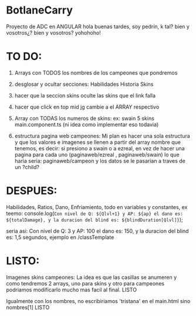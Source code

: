 # BotlaneCarry
Proyecto de ADC en ANGULAR hola buenas tardes, soy pedrín, k tal? bien y vosotros¿? bien y vosotros? yohohoho!

# TO DO: 

1. Arrays con TODOS los nombres de los campeones que pondremos

2. desglosar y ocultar secciones: Habilidades Historia Skins

3. hacer que la seccion skins oculte las skins que el link falla

4. hacer que click en top mid jg cambie a el ARRAY respectivo

5. Array con TODAS los numeros de skins: ex: swain 5 skins main.component.ts (ni idea como implementar eso todavia)

6. estructura pagina web campeones: Mi plan es hacer una sola estructura y que los valores e imagenes se llenen a partir del array nombre que tenemos, es decir: si presiono a swain o a ezreal, en vez de hacer una pagina para cada uno (paginaweb/ezreal , paginaweb/swain) lo que haria seria: paginaweb/campeon y los datos se le pasarian a traves de un ?child? 

# DESPUES:

Habilidades, Ratios, Dano, Enfriamiento, todo en variables y constantes, ex teemo: console.log(`Con nivel de Q: ${Qlvl+1} y AP: ${ap} el dano es: ${totalDamage}, y la duracion del blind es: ${blindDuration[Qlvl]}`);

seria asi: Con nivel de Q: 3 y AP: 100 el dano es: 150, y la duracion del blind es: 1,5 segundos, ejemplo en /classTemplate

# LISTO:

Imagenes skins campeones: La idea es que las casillas se anumeren y como tendremos 2 arrays, uno para skins y otro para campeones podriamos modificarlo mucho mas facil al final. LISTO

Igualmente con los nombres, no escribiriamos 'tristana' en el main.html sino nombres[1] LISTO